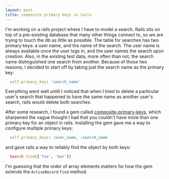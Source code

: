 ```yaml
---
layout: post
title: composite primary keys in rails
---
```


I'm working on a rails project where I have to model a search. Rails sits on top of a pre-existing database that many other things connect to, so we are trying to touch the db as little as possible. The table for searches has two primary keys: a user name, and the name of the search. The user name is always available once the user logs in, and the user names the search upon creation. Also, in the existing test data, more often than not, the search name distinguished one search from another. Because of those two reasons, I decided to start off by taking just the search name as the primary key:

``` ruby
  self.primary_key: 'search_name'
```

Everything went well untill I noticed that when I tried to delete a particular user's search that happened to have the same name as another user's search, rails would delete both searches.

After some research, I found a gem called [composite-primary-keys](https://github.com/composite-primary-keys/composite_primary_keys), which sharpened the vague thought I had that you couldn't have more than one primary key for an object in rails. Installing the gem gave me a way to configure multiple primary keys:

``` ruby
  self.primary_keys: :user_name, :search_name
```

and gave rails a way to reliably find the object by both keys:

``` ruby
  Search.find(['foo', 'bar'])
```

I'm guessing that the order of array elements matters for how the gem extends the `ActiveRecord` `find` method.

